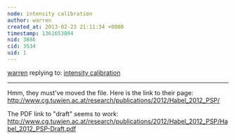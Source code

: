 ```yaml
---
node: intensity calibration
author: warren
created_at: 2013-02-23 21:11:34 +0000
timestamp: 1361653894
nid: 3886
cid: 3534
uid: 1
---
```




[warren](../profile/warren) replying to: [intensity calibration](../notes/tomh/9-19-2012/intensity-calibration)

----
Hmm, they must've moved the file. Here is the link to their page: http://www.cg.tuwien.ac.at/research/publications/2012/Habel_2012_PSP/

The PDF link to "draft" seems to work: http://www.cg.tuwien.ac.at/research/publications/2012/Habel_2012_PSP/Habel_2012_PSP-Draft.pdf